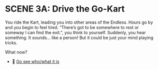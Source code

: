 # SCENE 3A: Drive the Go-Kart

You ride the Kart, leading you into other areas of the Endless. Hours go by and you begin to feel tired. 
“There’s got to be somewhere to rest or someway I can find the exit.”, you think to yourself. 
Suddenly, you hear something. It sounds… like a person! But it could be just your mind playing tricks. 

What now? 

- 👀 [Go see who/what it is](./scene4a.md)
